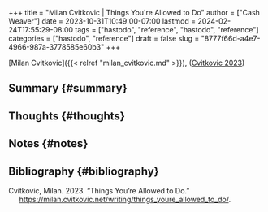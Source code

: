 +++
title = "Milan Cvitkovic | Things You're Allowed to Do"
author = ["Cash Weaver"]
date = 2023-10-31T10:49:00-07:00
lastmod = 2024-02-24T17:55:29-08:00
tags = ["hastodo", "reference", "hastodo", "reference"]
categories = ["hastodo", "reference"]
draft = false
slug = "8777f66d-a4e7-4966-987a-3778585e60b3"
+++

[Milan Cvitkovic]({{< relref "milan_cvitkovic.md" >}}), (<a href="#citeproc_bib_item_1">Cvitkovic 2023</a>)


## Summary {#summary}


## Thoughts {#thoughts}


## Notes {#notes}


## Bibliography {#bibliography}

<style>.csl-entry{text-indent: -1.5em; margin-left: 1.5em;}</style><div class="csl-bib-body">
  <div class="csl-entry"><a id="citeproc_bib_item_1"></a>Cvitkovic, Milan. 2023. “Things You’re Allowed to Do.” <a href="https://milan.cvitkovic.net/writing/things_youre_allowed_to_do/">https://milan.cvitkovic.net/writing/things_youre_allowed_to_do/</a>.</div>
</div>
